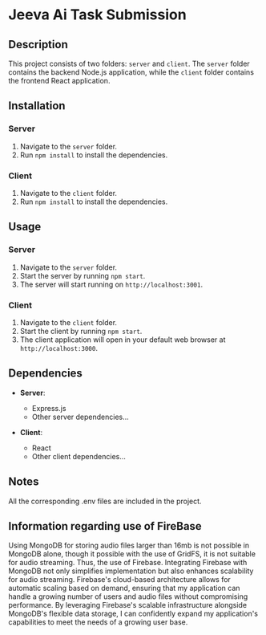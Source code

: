 # Jeeva Ai Task Submission

## Description
This project consists of two folders: `server` and `client`. The `server` folder contains the backend Node.js application, while the `client` folder contains the frontend React application.

## Installation

### Server
1. Navigate to the `server` folder.
2. Run `npm install` to install the dependencies.

### Client
1. Navigate to the `client` folder.
2. Run `npm install` to install the dependencies.

## Usage
### Server
1. Navigate to the `server` folder.
2. Start the server by running `npm start`.
3. The server will start running on `http://localhost:3001`.

### Client
1. Navigate to the `client` folder.
2. Start the client by running `npm start`.
3. The client application will open in your default web browser at `http://localhost:3000`.

## Dependencies
- **Server**:
  - Express.js
  - Other server dependencies...

- **Client**:
  - React
  - Other client dependencies...

## Notes
All the corresponding .env files are included in the project.

## Information regarding use of FireBase
Using MongoDB for storing audio files larger than 16mb is not possible in MongoDB alone, though it possible with the use of GridFS, it is not suitable for audio streaming. Thus, the use of Firebase.
Integrating Firebase with MongoDB not only simplifies implementation but also enhances scalability for audio streaming. Firebase's cloud-based architecture allows for automatic scaling based on demand, ensuring that my application can handle a growing number of users and audio files without compromising performance. By leveraging Firebase's scalable infrastructure alongside MongoDB's flexible data storage, I can confidently expand my application's capabilities to meet the needs of a growing user base.
